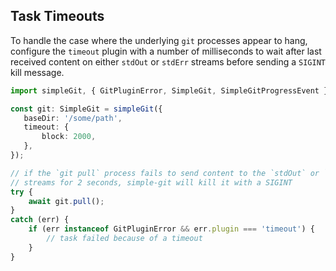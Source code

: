 ## Task Timeouts

To handle the case where the underlying `git` processes appear to hang, configure the
`timeout` plugin with a number of milliseconds to wait after last received content on either
`stdOut` or `stdErr` streams before sending a `SIGINT` kill message.

```typescript
import simpleGit, { GitPluginError, SimpleGit, SimpleGitProgressEvent } from 'simple-git';

const git: SimpleGit = simpleGit({
   baseDir: '/some/path', 
   timeout: {
       block: 2000,
   },
});

// if the `git pull` process fails to send content to the `stdOut` or `stdErr`
// streams for 2 seconds, simple-git will kill it with a SIGINT
try {
    await git.pull();
}
catch (err) {
    if (err instanceof GitPluginError && err.plugin === 'timeout') {
        // task failed because of a timeout
    }
}
```
